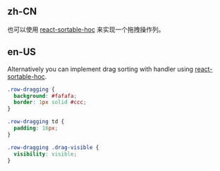 ## zh-CN

也可以使用 [react-sortable-hoc](https://github.com/clauderic/react-sortable-hoc) 来实现一个拖拽操作列。

## en-US

Alternatively you can implement drag sorting with handler using [react-sortable-hoc](https://github.com/clauderic/react-sortable-hoc).

```css
.row-dragging {
  background: #fafafa;
  border: 1px solid #ccc;
}

.row-dragging td {
  padding: 16px;
}

.row-dragging .drag-visible {
  visibility: visible;
}
```
